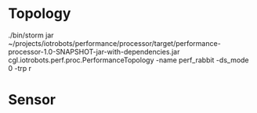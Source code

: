 Topology
========

./bin/storm jar ~/projects/iotrobots/performance/processor/target/performance-processor-1.0-SNAPSHOT-jar-with-dependencies.jar cgl.iotrobots.perf.proc.PerformanceTopology -name perf_rabbit -ds_mode 0 -trp r 
 
Sensor
======

